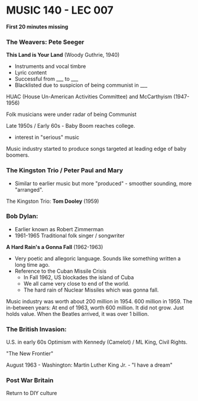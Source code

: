 # MUSIC 140 - LEC 007

**First 20 minutes missing**

### The Weavers: Pete Seeger
**This Land is Your Land** (Woody Guthrie, 1940)
- Instruments and vocal timbre
- Lyric content
- Successful from ___  to  ___
- Blacklisted due to suspicion of being communist in ___

HUAC (House Un-American Activities Committee) and McCarthyism (1947-1956)

Folk musicians were under radar of being Communist

Late 1950s / Early 60s - Baby Boom reaches college.
- interest in "serious" music

Music industry started to produce songs targeted at leading edge of baby boomers. 

### The Kingston Trio / Peter Paul and Mary
- Similar to earlier music but more "produced" - smoother sounding, more "arranged".

The Kingston Trio: **Tom Dooley** (1959)


### Bob Dylan:
- Earlier known as Robert Zimmerman
- 1961-1965 Traditional folk singer / songwriter

**A Hard Rain's a Gonna Fall** (1962-1963)
- Very poetic and allegoric language. Sounds like something written a long time ago.
- Reference to the Cuban Missile Crisis
  - In Fall 1962, US blockades the island of Cuba
  - We all came very close to end of the world.
  - The hard rain of Nuclear Missiles which was gonna fall.

Music industry was worth about 200 million in 1954. 600 million in 1959.
The in-between years: At end of 1963, worth 600 million. It did not grow. Just holds value.
When the Beatles arrived, it was over 1 billion.

### The British Invasion:
U.S. in early 60s
Optimism with Kennedy (Camelot) / ML King, Civil Rights.

"The New Frontier"

August 1963 - Washington: Martin Luther King Jr. - "I have a dream"

### Post War Britain
Return to DIY culture
<!--stackedit_data:
eyJoaXN0b3J5IjpbMTYwODI1Mjg5OCwtNzQ1Mzk0MTgzLC0xNj
A1Nzk2NzA0LC03ODg4NjQ0MTMsLTEzNzY1ODkzMjAsLTM5MTgx
NzM3OSwtNDY2NDg3Mzc1LDE0NzI3MDEzNjVdfQ==
-->